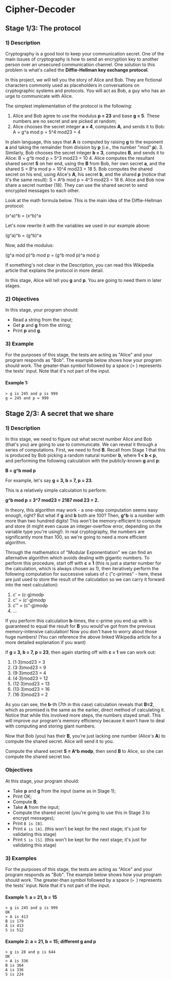 # Cipher-Decoder

## Stage 1/3: The protocol

### 1) Description

Cryptography is a good tool to keep your communication secret. One of the main issues of cryptography is how to send an encryption key to another person over an unsecured communication channel. One solution to this problem is what's called the **Diffie-Hellman key exchange protocol**.

In this project, we will tell you the story of Alice and Bob. They are fictional characters commonly used as placeholders in conversations on cryptographic systems and protocols. You will act as Bob, a guy who has an urge to communicate with Alice.

The simplest implementation of the protocol is the following:

1. Alice and Bob agree to use the modulus **p = 23** and base **g = 5**. These numbers are no secret and are picked at random;
2. Alice chooses the secret integer **a = 4**, computes **A**, and sends it to Bob:
A = g^a mod p = 5^4 mod23 = 4

In plain language, this says that **A** is computed by raising
**g** to the exponent **a** and taking the remainder from division by
**p** (i.e., the number "mod" **p**).
3. Similarly, Bob chooses the secret integer **b = 3**, computes
**B**, and sends it to Alice:
B = g^b mod p = 5^3 mod23 = 10
4. Alice computes the resultant shared secret **S**
on her end, using the **B** from Bob, her own secret **a**, and the shared
S = B^a mod p = 10^4 mod23 = 18
5. Bob computes the shared secret on his end, using Alice's
**A**, his secret **b**, and the shared **p**
(notice that it's the same result):
S = A^b mod p = 4^3 mod23 = 18
6. Alice and Bob now share a secret number (18). They can use the shared secret to send encrypted messages to each other.

Look at the math formula below. This is the main idea of the Diffie-Hellman protocol:

(x^a)^b = (x^b)^a

Let's now rewrite it with the variables we used in our example above:

(g^a)^b = (g^b)^a

Now, add the modulus:

(g^a mod p)^b mod p = (g^b mod p)^a mod p

If something's not clear in the Description, you can read this Wikipedia article that explains the protocol in more detail.

In this stage, Alice will tell you **g** and **p**. You are going to need them in later stages.

### 2) Objectives

In this stage, your program should:
- Read a string from the input;
- Get **p** and **g** from the string;
- Print **p** and **g**.

### 3) Example

For the purposes of this stage, the tests are acting as "Alice" and your program responds as "Bob". The example below shows how your program should work.
The greater-than symbol followed by a space (> ) represents the tests' input. Note that it's not part of the input.

#### Example 1:
    > g is 245 and p is 999
    g = 245 and p = 999


## Stage 2/3: A secret that we share

### 1) Description
In this stage, we need to figure out what secret number Alice and Bob (that's you) are going to use to communicate. We can reveal it through a series of computations. First, we need to find
**B**. Recall from Stage 1 that this is produced by Bob picking a random natural number
**b**, where **1 < b < p**, and performing the following calculation with the publicly-known
**g** and **p**:

**B = g^b mod p**

For example, let's say **g = 3, b = 7, p = 23**.

This is a relatively simple calculation to perform:

**g^b mod p = 3^7 mod23 = 2187 mod 23 = 2.**

In theory, this algorithm may work - a one-step computation seems easy enough, right? But what if
**g** and **b** both are 100? Then, **g^b** is a number with more than two hundred digits! This won't be memory-efficient to compute and store (it might even cause an integer-overflow error, depending on the variable type you're using!). In real cryptography, the numbers are significantly more than 100, so we're going to need a more efficient algorithm.

Through the mathematics of "Modular Exponentiation" we can find an alternative algorithm which avoids dealing with gigantic numbers. To perform this procedure, start off with
**c = 1** (this is just a starter number for the calculation, which is always chosen as 1), then iteratively perform the following computation for successive values of c ("c-primes" - here, these are just used to store the result of the calculation so we can carry it forward into the next calculation):

1) c′ = (c⋅g)modp
2) c′′ = (c′⋅g)modp
3) c′′′ = (c′′⋅g)modp
4) ...

If you perform this calculation **b**-times, the c-prime you end up with is guaranteed to equal the result for
**B** you would've got from the previous memory-intensive calculation! Now you don't have to worry about those huge numbers! (You can reference the above linked Wikipedia article for a more detailed explanation if you want)

If **g = 3, b = 7, p = 23**, then again starting off with
**c = 1** we can work out:

1) (1⋅3)mod23 = 3
2) (3⋅3)mod23 = 9
3) (9⋅3)mod23 = 4
4) (4⋅3)mod23 = 12
5) (12⋅3)mod23 = 13
6) (13⋅3)mod23 = 16
7) (16⋅3)mod23 = 2

As you can see, the **b**-th (7th in this case) calculation reveals that
**B=2**, which as promised is the same as the earlier, direct method of calculating it. Notice that while this involved more steps, the numbers stayed small. This will improve our program's memory efficiency because it won't have to deal with computing and storing giant numbers.

Now that Bob (you) has their **B**, you're just lacking one number (Alice's
**A**) to compute the shared secret. Alice will send it to you.

Compute the shared secret **S = A^b modp**, then send
**B** to Alice, so she can compute the shared secret too.

### Objectives

At this stage, your program should:

- Take **p** and **g** from the input (same as in Stage 1);
- Print OK;
- Compute **B**;
- Take **A** from the input;
- Compute the shared secret (you're going to use this in Stage 3 to encrypt messages);
- Print ```B is [B]```.
- Print ```A is [A]```. (this won't be kept for the next stage; it's just for validating this stage)
- Print ```S is [S]```. (this won't be kept for the next stage; it's just for validating this stage)

### 3) Examples

For the purposes of this stage, the tests are acting as "Alice" and your program responds as "Bob". The example below shows how your program should work.
The greater-than symbol followed by a space (```> ```) represents the tests' input. Note that it's not part of the input.

#### Example 1: a = 21, b = 15

    > g is 245 and p is 999
    OK
    > A is 413
    B is 179
    A is 413
    S is 512

#### Example 2: a = 21, b = 15; different g and p

    > g is 28 and p is 644
    OK
    > A is 336
    B is 364
    A is 336
    S is 224